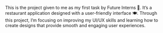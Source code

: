 This is the project given to me as my first task by Future Interns 🚀.
It’s a restaurant application designed with a user-friendly interface 🍽️.
Through this project, I’m focusing on improving my UI/UX skills and learning how to create designs that provide smooth and engaging user experiences.
